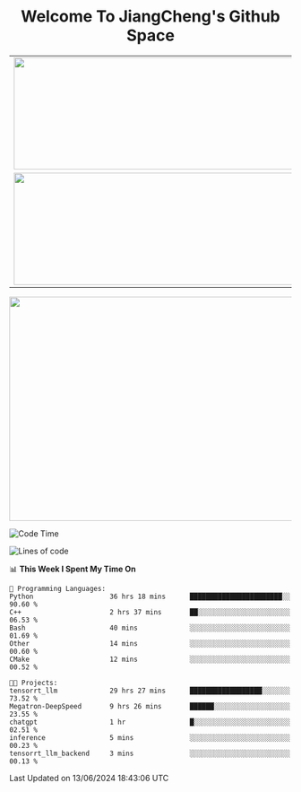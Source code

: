 <h1 align="center">Welcome To JiangCheng's Github Space</h1>

<table align="center" frame="void" rules="none" >
  <tr>
    <td>
      <div align="center"> <img height="200px" width="500px"  src="https://github-readme-stats.vercel.app/api?username=thisjiang&hide_title=true&hide_border=true&layout=compact&show_icons=trueline_height=21&text_color=000&icon_color=000&bg_color=0,ea6161,ffc64d,fffc4d,52fa5a&theme=graywhite" /> </div>
    </td>
    <td>
      <div align="center"> <img height="200px" width="500px" src="https://github-readme-stats.vercel.app/api/top-langs/?username=thisjiang&hide_title=true&hide_border=true&layout=compact&langs_count=6&text_color=000&icon_color=fff&bg_color=0,52fa5a,4dfcff,c64dff&theme=graywhite" /> </div>
    </td>
  </tr>
  <tr>
    <td>
      <div align="center"> <img height="200px" width="500px" src="https://github-readme-streak-stats.herokuapp.com/?user=thisjiang&hide_title=true&hide_border=true&layout=compact&langs_count=6" /> </div>
    </td>
    <td>
      <div align="center"> 
      <a href="https://github.com/" target="_blank"><img style="margin: 10px" src="https://profilinator.rishav.dev/skills-assets/git-scm-icon.svg" alt="Git" height="50" /></a>  
      <a href="https://www.linux.org/" target="_blank"><img style="margin: 10px" src="https://profilinator.rishav.dev/skills-assets/linux-original.svg" alt="Linux" height="50" /></a>  
      <a href="https://www.gnu.org/software/bash/" target="_blank"><img style="margin: 10px" src="https://profilinator.rishav.dev/skills-assets/gnu_bash-icon.svg" alt="Bash" height="50" /></a>  
      </div>
    </td>
  </tr>
</table>

<div align="center"> <img height="400px" width="1000px" src="https://github-readme-activity-graph.cyclic.app/graph?username=thisjiang&theme=react&hide_title=true&hide_border=true&layout=compact&langs_count=6" /> </div></td>

<!--START_SECTION:waka-->
![Code Time](http://img.shields.io/badge/Code%20Time-1%2C374%20hrs%2055%20mins-blue)

![Lines of code](https://img.shields.io/badge/From%20Hello%20World%20I%27ve%20Written-671.5%20thousand%20lines%20of%20code-blue)

📊 **This Week I Spent My Time On** 

```text
💬 Programming Languages: 
Python                   36 hrs 18 mins      ███████████████████████░░   90.60 % 
C++                      2 hrs 37 mins       ██░░░░░░░░░░░░░░░░░░░░░░░   06.53 % 
Bash                     40 mins             ░░░░░░░░░░░░░░░░░░░░░░░░░   01.69 % 
Other                    14 mins             ░░░░░░░░░░░░░░░░░░░░░░░░░   00.60 % 
CMake                    12 mins             ░░░░░░░░░░░░░░░░░░░░░░░░░   00.52 % 

🐱‍💻 Projects: 
tensorrt_llm             29 hrs 27 mins      ██████████████████░░░░░░░   73.52 % 
Megatron-DeepSpeed       9 hrs 26 mins       ██████░░░░░░░░░░░░░░░░░░░   23.55 % 
chatgpt                  1 hr                █░░░░░░░░░░░░░░░░░░░░░░░░   02.51 % 
inference                5 mins              ░░░░░░░░░░░░░░░░░░░░░░░░░   00.23 % 
tensorrt_llm_backend     3 mins              ░░░░░░░░░░░░░░░░░░░░░░░░░   00.13 % 
```


 Last Updated on 13/06/2024 18:43:06 UTC
<!--END_SECTION:waka-->
